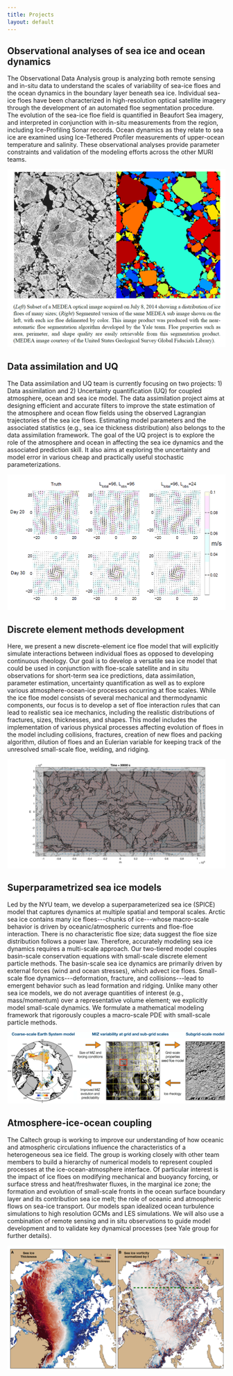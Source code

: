 ```yaml
---
title: Projects
layout: default
---
```


## Observational analyses of sea ice and ocean dynamics

The Observational Data Analysis group is analyzing both remote sensing and in-situ data to understand the scales of variability of sea-ice floes and the ocean dynamics in the boundary layer beneath sea ice. Individual sea-ice floes have been characterized in high-resolution optical satellite imagery through the development of an automated floe segmentation procedure. The evolution of the sea-ice floe field is quantified in Beaufort Sea imagery, and interpreted in conjunction with in-situ measurements from the region, including Ice-Profiling Sonar records. Ocean dynamics as they relate to sea ice are examined using Ice-Tethered Profiler measurements of upper-ocean temperature and salinity. These observational analyses provide parameter constraints and validation of the modeling efforts across the other MURI teams.

![YALE schematic](./images/YaleProject_WebsiteFigure.png)

## Data assimilation and UQ

The Data assimilation and UQ team is currently focusing on two projects: 1) Data assimilation and 2) Uncertainty quantification (UQ) for coupled atmosphere, ocean and sea ice model. The data assimilation project aims at designing efficient and accurate filters to improve the state estimation of the atmosphere and ocean flow fields using the observed Lagrangian trajectories of the sea ice floes. Estimating model parameters and the associated statistics (e.g., sea ice thickness distribution) also belongs to the data assimilation framework. The goal of the UQ project is to explore the role of the atmosphere and ocean in affecting the sea ice dynamics and the associated prediction skill. It also aims at exploring the uncertainty and model error in various cheap and practically useful stochastic parameterizations.

![WISCONSIN schematic](./images/WisconsinProj_WebsiteFigure.png)

## Discrete element methods development

Here, we present a new discrete-element ice floe model that will explicitly simulate interactions between individual floes as opposed to developing continuous rheology. Our goal is to develop a versatile sea ice model that could be used in conjunction with floe-scale satellite and in situ observations for short-term sea ice predictions, data assimilation, parameter estimation, uncertainty quantification as well as to explore various atmosphere-ocean-ice processes occurring at floe scales. While the ice floe model consists of several mechanical and thermodynamic components, our focus is to develop a set of floe interaction rules that can lead to realistic sea ice mechanics, including the realistic distributions of fractures, sizes, thicknesses, and shapes. This model includes the implementation of various physical processes affecting evolution of floes in the model including collisions, fractures, creation of new floes and packing algorithm, dilution of floes and an Eulerian variable for keeping track of the unresolved small-scale floe, welding, and ridging.

![DEM schematic](./images/DEM_WebsiteFigure.jpg)


## Superparametrized sea ice models

Led by the NYU team, we develop a superparameterized sea ice (SPICE)
model that captures dynamics at multiple spatial and temporal
scales. Arctic sea ice contains many ice floes---chunks of ice---whose
macro-scale behavior is driven by oceanic/atmospheric currents and
floe-floe interaction. There is no characteristic floe size; data
suggest the floe size distribution follows a power law. Therefore,
accurately modeling sea ice dynamics requires a multi-scale
approach. Our two-tiered model couples basin-scale conservation
equations with small-scale discrete element particle methods. The
basin-scale sea ice dynamics are primarily driven by external forces
(wind and ocean stresses), which advect ice floes. Small-scale floe
dynamics---deformation, fracture, and collisions---lead to emergent
behavior such as lead formation and ridging. Unlike many other sea ice
models, we do not average quantities of interest (e.g., mass/momentum)
over a representative volume element; we explicitly model small-scale
dynamics. We formulate a mathematical modeling framework that
rigorously couples a macro-scale PDE with small-scale particle
methods.


![SPICE schematic](./images/SPICE_WebsiteFigure.png)

## Atmosphere-ice-ocean coupling

The Caltech group is working to improve our understanding of how
oceanic and atmospheric circulations influence the characteristics of
a heterogeneous sea ice field.  The group is working closely with
other team members to build a hierarchy of numerical models to
represent coupled processes at the ice-ocean-atmosphere interface.  Of
particular interest is the impact of ice floes on modifying mechanical
and buoyancy forcing, or surface stress and heat/freshwater fluxes, in
the marginal ice zone; the formation and evolution of small-scale
fronts in the ocean surface boundary layer and its contribution sea
ice melt; the role of oceanic and atmospheric flows on sea-ice
transport.  Our models span idealized ocean turbulence simulations to
high resolution GCMs and LES simulations.  We will also use a
combination of remote sensing and in situ observations to guide model
development and to validate key dynamical processes (see Yale group
for further details).

![Sea Ice Thickness](./images/WebsiteImage_AFT.png)